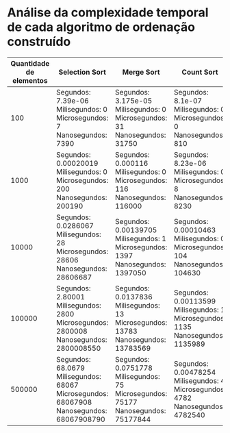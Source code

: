 # Análise da complexidade temporal de cada algoritmo de ordenação construído

| Quantidade de elementos | Selection Sort | Merge Sort | Count Sort |
|-------------------------|----------------|------------|------------|
|100| Segundos: 7.39e-06 <br>Milisegundos: 0 <br>Microsegundos: 7 <br>Nanosegundos: 7390 | Segundos: 3.175e-05 <br>Milisegundos: 0 <br>Microsegundos: 31 <br>Nanosegundos: 31750 | Segundos: 8.1e-07 <br>Milisegundos: 0 <br>Microsegundos: 0 <br>Nanosegundos: 810|
|1000| Segundos: 0.00020019 <br>Milisegundos: 0 <br>Microsegundos: 200 <br>Nanosegundos: 200190 | Segundos: 0.000116 <br>Milisegundos: 0 <br>Microsegundos: 116 <br>Nanosegundos: 116000 | Segundos: 8.23e-06 <br>Milisegundos: 0 <br>Microsegundos: 8 <br>Nanosegundos: 8230|
|10000| Segundos: 0.0286067 <br>Milisegundos: 28 <br>Microsegundos: 28606 <br>Nanosegundos: 28606687 | Segundos: 0.00139705 <br>Milisegundos: 1 <br>Microsegundos: 1397 <br>Nanosegundos: 1397050 | Segundos: 0.00010463 <br>Milisegundos: 0 <br>Microsegundos: 104 <br>Nanosegundos: 104630|
|100000| Segundos: 2.80001 <br>Milisegundos: 2800 <br>Microsegundos: 2800008 <br>Nanosegundos: 2800008550 | Segundos: 0.0137836 <br>Milisegundos: 13 <br>Microsegundos: 13783 <br>Nanosegundos: 13783569 | Segundos: 0.00113599 <br>Milisegundos: 1 <br>Microsegundos: 1135 <br>Nanosegundos: 1135989|
|500000| Segundos: 68.0679 <br>Milisegundos: 68067 <br>Microsegundos: 68067908 <br>Nanosegundos: 68067908790 | Segundos: 0.0751778 <br>Milisegundos: 75 <br>Microsegundos: 75177 <br>Nanosegundos: 75177844 | Segundos: 0.00478254 <br>Milisegundos: 4 <br>Microsegundos: 4782 <br>Nanosegundos: 4782540|
